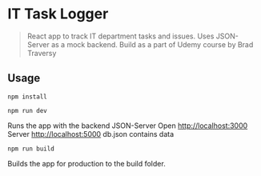 # IT Task Logger

> React app to track IT department tasks and issues. Uses JSON-Server as a mock backend. Build as a part of Udemy course by Brad Traversy

## Usage

`npm install`

`npm run dev`

Runs the app with the backend JSON-Server
Open [http://localhost:3000](http://localhost:3000/) Server [http://localhost:5000](http://localhost:5000/) db.json contains data

`npm run build`

Builds the app for production to the build folder.
